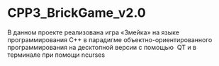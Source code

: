 # CPP3_BrickGame_v2.0
В данном проекте реализована игра «Змейка» на языке программирования С++ в парадигме объектно-ориентированного программирования на десктопной версии с помощью   QT и в терминале при помощи ncurses
